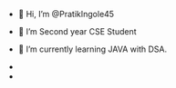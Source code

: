 - 👋 Hi, I’m @PratikIngole45
- 👀 I’m Second year CSE Student
- 🌱 I’m currently learning JAVA with DSA.
- 
  
- 

<!---
PratikIngole45/PratikIngole45 is a ✨ special ✨ repository because its `README.md` (this file) appears on your GitHub profile.
You can click the Preview link to take a look at your changes.
--->
